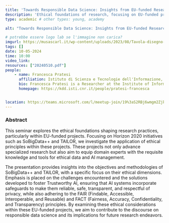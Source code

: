 ```yaml
---
title: 'Towards Responsible Data Science: Insights from EU-funded Research'
description: 'Ethical foundations of research, focusing on EU-funded projects'
type: academic # other types: young, academy

alt: "Towards Responsible Data Science: Insights from EU-funded Research"

# potrebbe essere logo lab se l'immagine non carica?
imgurl: https://musascarl.it/wp-content/uploads/2023/08/Tavola-disegno-4.png
tags: []
date: 10-05-2024
time: 10:00
video_link: 
resources: ["20240510.pdf"]
people:
    - name: Francesca Pratesi
      affiliation: Istituto di Scienza e Tecnologie dell'Informazione, Consiglio Nazionale delle Ricerche (ISTI - CNR)
      bio: Francesca Pratesi is a Researcher at the Institute of Information Science and Technologies of the National Research Council of Italy (ISTI-CNR) of Pisa since 2021. In 2017, she obtained her Ph.D. in Computer Science at the University of Pisa, with a Thesis about "Privacy Risk Assessment in Big Data Analytics and User-Centric Data Ecosystems". Her research interests are privacy-preserving data mining, privacy risk evaluation, and Trustworthy AI, in particular related to the bound between ethics and social-mining. She was involved in 10 EU-funded projects, she held 15+ invited seminars or lessons, she has been teacher of two Bachelor courses at the University of Pisa (since 2018), and she co-authored 10+ papers on international peer-reviewed journals.
      homepage: https://kdd.isti.cnr.it/people/pratesi-francesca


location: https://teams.microsoft.com/l/meetup-join/19%3aS2RBj6wmgm2Zjk3jx07ydAsihsKI8KSIkkQRSStaP7E1%40thread.tacv2/1713453975327?context=%7b%22Tid%22%3a%2213b55eef-7018-4674-a3d7-cc0db06d545c%22%2c%22Oid%22%3a%223b92e2cc-3616-4070-82ad-a9f97e1e92ac%22%7d
---
```


### Abstract

This seminar explores the ethical foundations shaping research practices, particularly within EU-funded projects. Focusing on Horizon 2020 initiatives such as SoBigData++ and TAILOR, we investigate the application of ethical principles within these projects. These projects not only advance specialized research but also aim to equip domain experts with the requisite knowledge and tools for ethical data and AI management.

The presentation provides insights into the objectives and methodologies of SoBigData++ and TAILOR, with a specific focus on their ethical dimensions. Emphasis is placed on the challenges encountered and the solutions developed to foster Trustworthy AI, ensuring that AI systems incorporate safeguards to make them reliable, safe, transparent, and respectful of privacy, while also adhering to the FAIR (Findable, Accessible, Interoperable, and Reusable) and FACT (Fairness, Accuracy, Confidentiality, and Transparency) principles. By examining these ethical considerations within these EU-funded projects, we aim to contribute to the discourse on responsible data science and its implications for future research endeavors.

